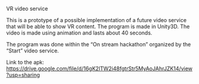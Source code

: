 VR video service

This is a prototype of a possible implementation of a future video service that will be able to show VR content.
The program is made in Unity3D. The video is made using animation and lasts about 40 seconds.

The program was done within the “On stream hackathon” organized by the “Start” video service.

Link to the apk: https://drive.google.com/file/d/16gK2lTW2i48fgtrStr5MyAoJAhrJZK14/view?usp=sharing
